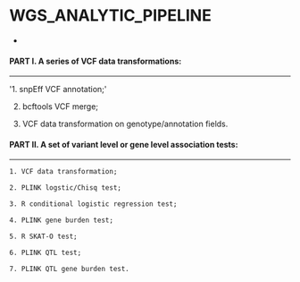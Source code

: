 # WGS_ANALYTIC_PIPELINE 
-


#### PART I. A series of VCF data transformations:

---

'1. snpEff VCF annotation;'

2. bcftools VCF merge;

3. VCF data transformation on genotype/annotation fields.



#### PART II. A set of variant level or gene level association tests:

---
```html
1. VCF data transformation;

2. PLINK logstic/Chisq test;

3. R conditional logistic regression test;

4. PLINK gene burden test;

5. R SKAT-O test;

6. PLINK QTL test;

7. PLINK QTL gene burden test.

